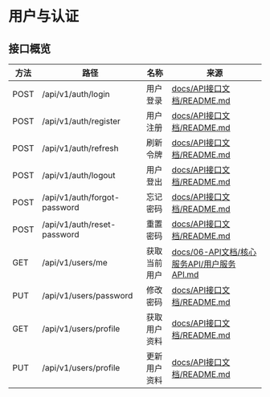 # 用户与认证

## 接口概览
| 方法 | 路径 | 名称 | 来源 |
|------|------|------|------|
| POST | /api/v1/auth/login | 用户登录 | [docs/API接口文档/README.md](../../API接口文档/README.md) |
| POST | /api/v1/auth/register | 用户注册 | [docs/API接口文档/README.md](../../API接口文档/README.md) |
| POST | /api/v1/auth/refresh | 刷新令牌 | [docs/API接口文档/README.md](../../API接口文档/README.md) |
| POST | /api/v1/auth/logout | 用户登出 | [docs/API接口文档/README.md](../../API接口文档/README.md) |
| POST | /api/v1/auth/forgot-password | 忘记密码 | [docs/API接口文档/README.md](../../API接口文档/README.md) |
| POST | /api/v1/auth/reset-password | 重置密码 | [docs/API接口文档/README.md](../../API接口文档/README.md) |
| GET  | /api/v1/users/me | 获取当前用户 | [docs/06-API文档/核心服务API/用户服务API.md](../../06-API文档/核心服务API/用户服务API.md) |
| PUT  | /api/v1/users/password | 修改密码 | [docs/API接口文档/README.md](../../API接口文档/README.md) |
| GET  | /api/v1/users/profile | 获取用户资料 | [docs/API接口文档/README.md](../../API接口文档/README.md) |
| PUT  | /api/v1/users/profile | 更新用户资料 | [docs/API接口文档/README.md](../../API接口文档/README.md) |